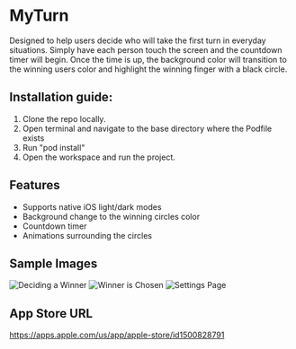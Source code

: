 # MyTurn

Designed to help users decide who will take the first turn in everyday situations. Simply have each person touch the screen and the countdown timer will begin. Once the time is up, the background color will transition to the winning users color and highlight the winning finger with a black circle. 

## Installation guide:
1. Clone the repo locally.
2. Open terminal and navigate to the base directory where the Podfile exists
3. Run "pod install"
4. Open the workspace and run the project.

## Features
* Supports native iOS light/dark modes
* Background change to the winning circles color
* Countdown timer
* Animations surrounding the circles

## Sample Images
![Deciding a Winner](https://user-images.githubusercontent.com/13975676/71921309-74c42880-313d-11ea-8e79-eaea26bc3565.png)
![Winner is Chosen](https://user-images.githubusercontent.com/13975676/71921386-9e7d4f80-313d-11ea-9f8f-c023e5662fc1.png)
![Settings Page](https://user-images.githubusercontent.com/13975676/71921396-a210d680-313d-11ea-83fc-a66f5c16ab60.png)

## App Store URL
https://apps.apple.com/us/app/apple-store/id1500828791
